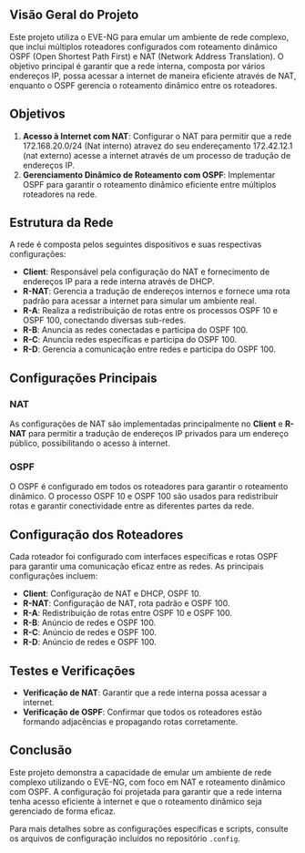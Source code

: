 ## Visão Geral do Projeto



Este projeto utiliza o EVE-NG para emular um ambiente de rede complexo, que inclui múltiplos roteadores configurados com roteamento dinâmico OSPF (Open Shortest Path First) e NAT (Network Address Translation). O objetivo principal é garantir que a rede interna, composta por vários endereços IP, possa acessar a internet de maneira eficiente através de NAT, enquanto o OSPF gerencia o roteamento dinâmico entre os roteadores.

## Objetivos

1. **Acesso à Internet com NAT**: Configurar o NAT para permitir que a rede 172.168.20.0/24 (Nat interno) atravez do seu endereçamento 172.42.12.1 (nat externo) acesse a internet através de um processo de tradução de endereços IP.
2. **Gerenciamento Dinâmico de Roteamento com OSPF**: Implementar OSPF para garantir o roteamento dinâmico eficiente entre múltiplos roteadores na rede.

## Estrutura da Rede

A rede é composta pelos seguintes dispositivos e suas respectivas configurações:

- **Client**: Responsável pela configuração do NAT e fornecimento de endereços IP para a rede interna através de DHCP.
- **R-NAT**: Gerencia a tradução de endereços internos e fornece uma rota padrão para acessar a internet para simular um ambiente real.
- **R-A**: Realiza a redistribuição de rotas entre os processos OSPF 10 e OSPF 100, conectando diversas sub-redes.
- **R-B**: Anuncia as redes conectadas e participa do OSPF 100.
- **R-C**: Anuncia redes específicas e participa do OSPF 100.
- **R-D**: Gerencia a comunicação entre redes e participa do OSPF 100.

## Configurações Principais

### NAT

As configurações de NAT são implementadas principalmente no **Client** e **R-NAT** para permitir a tradução de endereços IP privados para um endereço público, possibilitando o acesso à internet.

### OSPF

O OSPF é configurado em todos os roteadores para garantir o roteamento dinâmico. O processo OSPF 10 e OSPF 100 são usados para redistribuir rotas e garantir conectividade entre as diferentes partes da rede.

## Configuração dos Roteadores

Cada roteador foi configurado com interfaces específicas e rotas OSPF para garantir uma comunicação eficaz entre as redes. As principais configurações incluem:

- **Client**: Configuração de NAT e DHCP, OSPF 10.
- **R-NAT**: Configuração de NAT, rota padrão e OSPF 100.
- **R-A**: Redistribuição de rotas entre OSPF 10 e OSPF 100.
- **R-B**: Anúncio de redes e OSPF 100.
- **R-C**: Anúncio de redes e OSPF 100.
- **R-D**: Anúncio de redes e OSPF 100.

## Testes e Verificações

- **Verificação de NAT**: Garantir que a rede interna possa acessar a internet.
- **Verificação de OSPF**: Confirmar que todos os roteadores estão formando adjacências e propagando rotas corretamente.

## Conclusão

Este projeto demonstra a capacidade de emular um ambiente de rede complexo utilizando o EVE-NG, com foco em NAT e roteamento dinâmico com OSPF. A configuração foi projetada para garantir que a rede interna tenha acesso eficiente à internet e que o roteamento dinâmico seja gerenciado de forma eficaz.

Para mais detalhes sobre as configurações específicas e scripts, consulte os arquivos de configuração incluídos no repositório `.config`.